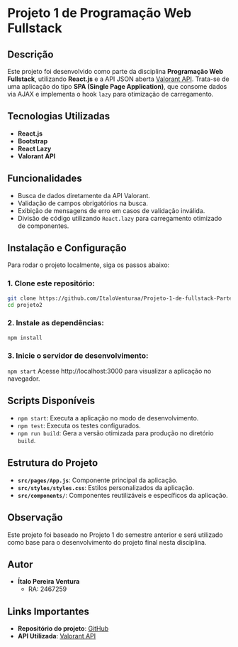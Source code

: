 # Projeto 1 de Programação Web Fullstack  

## Descrição  
Este projeto foi desenvolvido como parte da disciplina **Programação Web Fullstack**, utilizando **React.js** e a API JSON aberta [Valorant API](https://valorant-api.com/). Trata-se de uma aplicação do tipo **SPA (Single Page Application)**, que consome dados via AJAX e implementa o hook `lazy` para otimização de carregamento.  

## Tecnologias Utilizadas  
- **React.js**  
- **Bootstrap**  
- **React Lazy**  
- **Valorant API**  

## Funcionalidades  
- Busca de dados diretamente da API Valorant.  
- Validação de campos obrigatórios na busca.  
- Exibição de mensagens de erro em casos de validação inválida.  
- Divisão de código utilizando `React.lazy` para carregamento otimizado de componentes.  

## Instalação e Configuração  

Para rodar o projeto localmente, siga os passos abaixo:  

### 1. Clone este repositório:  
```bash  
git clone https://github.com/ItaloVenturaa/Projeto-1-de-fullstack-Parte2.git  
cd projeto2  
```
### 2. Instale as dependências:
```npm install```

### 3. Inicie o servidor de desenvolvimento:
```npm start```
Acesse http://localhost:3000 para visualizar a aplicação no navegador.

## Scripts Disponíveis  
- `npm start`: Executa a aplicação no modo de desenvolvimento.  
- `npm test`: Executa os testes configurados.  
- `npm run build`: Gera a versão otimizada para produção no diretório `build`.  

## Estrutura do Projeto  
- **`src/pages/App.js`**: Componente principal da aplicação.  
- **`src/styles/styles.css`**: Estilos personalizados da aplicação.  
- **`src/components/`**: Componentes reutilizáveis e específicos da aplicação.  

## Observação  
Este projeto foi baseado no Projeto 1 do semestre anterior e será utilizado como base para o desenvolvimento do projeto final nesta disciplina.  

## Autor  
- **Ítalo Pereira Ventura**  
  - RA: 2467259  

## Links Importantes  
- **Repositório do projeto**: [GitHub](https://github.com/ItaloVenturaa/Projeto-1-de-fullstack-Parte2/tree/master/projeto2)  
- **API Utilizada**: [Valorant API](https://valorant-api.com/)  
